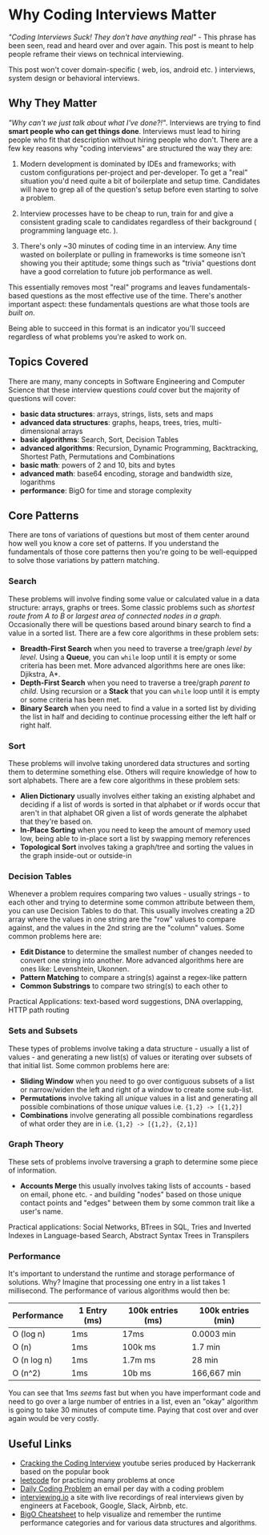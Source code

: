 # Why Coding Interviews Matter
*"Coding Interviews Suck! They don't have anything real"* - This phrase has been seen, read and heard over and over again. This post is meant to help people reframe their views on technical interviewing.

This post won't cover domain-specific ( web, ios, android etc. ) interviews, system design or behavioral interviews.

## Why They Matter
*"Why can't we just talk about what I've done?!"*. Interviews are trying to find **smart people who can get things done**. Interviews must lead to hiring people who fit that description without hiring people who don't. There are a few key reasons why "coding interviews" are structured the way they are:

1. Modern development is dominated by IDEs and frameworks; with custom configurations per-project and per-developer. To get a "real" situation you'd need quite a bit of boilerplate and setup time. Candidates will have to grep all of the question's setup before even starting to solve a problem.

2. Interview processes have to be cheap to run, train for and give a consistent grading scale to candidates regardless of their background ( programming language etc. ).

3. There's only ~30 minutes of coding time in an interview. Any time wasted on boilerplate or pulling in frameworks is time someone isn't showing you their aptitude; some things such as "trivia" questions dont have a good correlation to future job performance as well.

This essentially removes most "real" programs and leaves fundamentals-based questions as the most effective use of the time. There's another important aspect: these fundamentals questions are what those tools are *built on*.

Being able to succeed in this format is an indicator you'll succeed regardless of what problems you're asked to work on.

## Topics Covered
There are many, many concepts in Software Engineering and Computer Science that these interview questions _could_ cover but the majority of questions will cover:

- **basic data structures**: arrays, strings, lists, sets and maps
- **advanced data structures**: graphs, heaps, trees, tries, multi-dimensional arrays
- **basic algorithms**: Search, Sort, Decision Tables
- **advanced algorithms**: Recursion, Dynamic Programming, Backtracking, Shortest Path, Permutations and Combinations
- **basic math**: powers of 2 and 10, bits and bytes
- **advanced math**: base64 encoding, storage and bandwidth size, logarithms
- **performance**: BigO for time and storage complexity

## Core Patterns
There are tons of variations of questions but most of them center around how well you know a core set of patterns. If you understand the fundamentals of those core patterns then you're going to be well-equipped to solve those variations by pattern matching.


### Search
These problems will involve finding some value or calculated value in a data structure: arrays, graphs or trees. Some classic problems such as *shortest route from A to B* or *largest area of connected nodes in a graph*. Occasionally there will be questions based around binary search to find a value in a sorted list. There are a few core algorithms in these problem sets:

- **Breadth-First Search** when you need to traverse a tree/graph *level by level*. Using a **Queue**, you can `while` loop until it is empty or some criteria has been met. More advanced algorithms here are ones like: Djikstra, A*.
- **Depth-First Search** when you need to traverse a tree/graph *parent to child*. Using recursion or a **Stack** that you can `while` loop until it is empty or some criteria has been met.
- **Binary Search** when you need to find a value in a sorted list by dividing the list in half and deciding to continue processing either the left half or right half.


### Sort
These problems will involve taking unordered data structures and sorting them to determine something else. Others will require knowledge of how to sort alphabets. There are a few core algorithms in these problem sets:

- **Alien Dictionary** usually involves either taking an existing alphabet and deciding if a list of words is sorted in that alphabet or if words occur that aren't in that alphabet OR given a list of words generate the alphabet that they're based on.
- **In-Place Sorting** when you need to keep the amount of memory used low, being able to in-place sort a list by swapping memory references
- **Topological Sort** involves taking a graph/tree and sorting the values in the graph inside-out or outside-in


### Decision Tables
Whenever a problem requires comparing two values - usually strings - to each other and trying to determine some common attribute between them, you can use Decision Tables to do that. This usually involves creating a 2D array where the values in one string are the "row" values to compare against, and the values in the 2nd string are the "column" values. Some common problems here are:

- **Edit Distance** to determine the smallest number of changes needed to convert one string into another. More advanced algorithms here are ones like: Levenshtein, Ukonnen.
- **Pattern Matching** to compare a string(s) against a regex-like pattern
- **Common Substrings** to compare two string(s) to each other to

Practical Applications: text-based word suggestions, DNA overlapping, HTTP path routing


### Sets and Subsets
These types of problems involve taking a data structure - usually a list of values - and generating a new list(s) of values or iterating over subsets of that initial list. Some common problems here are:

- **Sliding Window** when you need to go over contiguous subsets of a list or narrow/widen the left and right of a window to create some sub-list.
- **Permutations** involve taking all *unique* values in a list and generating all possible combinations of those *unique* values i.e. `{1,2} -> [{1,2}]`
- **Combinations** involve generating all possible combinations regardless of what order they are in i.e. `{1,2} -> [{1,2}, {2,1}]`


### Graph Theory
These sets of problems involve traversing a graph to determine some piece of information.

- **Accounts Merge** this usually involves taking lists of accounts - based on email, phone etc. - and building "nodes" based on those unique contact points and "edges" between them by some common trait like a user's name.

Practical applications: Social Networks, BTrees in SQL, Tries and Inverted Indexes in Language-based Search, Abstract Syntax Trees in Transpilers

### Performance
It's important to understand the runtime and storage performance of solutions. Why? Imagine that processing one entry in a list takes 1 millisecond. The performance of various algorithms would then be:

| **Performance** | **1 Entry (ms)** | **100k entries (ms)** | **100k entries (min)** |
| --------------- | ---------------- | --------------------- | ---------------------- |
| O (log n) | 1ms | 17ms | 0.0003 min
| O (n) | 1ms | 100k ms | 1.7 min |
| O (n log n) | 1ms | 1.7m ms | 28 min |
|O (n^2) | 1ms | 10b ms | 166,667 min |

You can see that 1ms *seems* fast but when you have imperformant code and need to go over a large number of entries in a list, even an "okay" algorithm is going to take 30 minutes of compute time. Paying that cost over and over again would be very costly.


## Useful Links

- [Cracking the Coding Interview](https://www.youtube.com/playlist?list=PLI1t_8YX-ApvFsH-DaFmAmdJboAnbg08P) youtube series produced by Hackerrank based on the popular book
- [leetcode](https://leetcode.com/) for practicing many problems at once
- [Daily Coding Problem](https://www.dailycodingproblem.com/) an email per day with a coding problem
- [interviewing.io](https://interviewing.io/recordings) a site with live recordings of real interviews given by engineers at Facebook, Google, Slack, Airbnb, etc.
- [BigO Cheatsheet](https://www.bigocheatsheet.com/) to help visualize and remember the runtime performance categories and for various data structures and algorithms.
